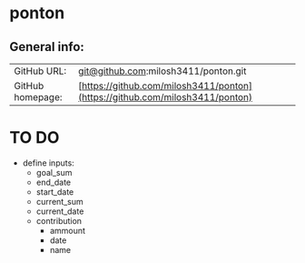 # ponton
## General info:
|    |     |
|----|-----|
|GitHub URL: |git@github.com:milosh3411/ponton.git|
|GitHub homepage: |[https://github.com/milosh3411/ponton](https://github.com/milosh3411/ponton)|

# TO DO
* define inputs:
  - goal_sum
  - end_date
  - start_date
  - current_sum
  - current_date
  - contribution
      * ammount
      * date
      * name
